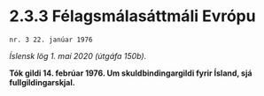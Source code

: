 # 2.3.3 Félagsmálasáttmáli Evrópu

`nr. 3 22. janúar 1976`

_Íslensk lög 1. maí 2020 (útgáfa 150b)._

**Tók gildi 14. febrúar 1976. Um skuldbindingargildi fyrir Ísland, sjá fullgildingarskjal.**

